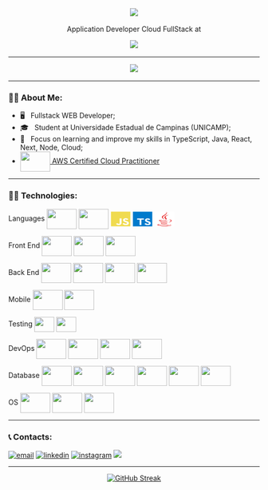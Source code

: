 
<div align="center" >
  <img src="https://readme-typing-svg.herokuapp.com?font=Roboto&center=true&lines=Hi%2C+i'm+Robson+Fischer" />
</div>
<p align="center" >Application Developer Cloud FullStack at
<p align="center">
  <img src="https://logodownload.org/wp-content/uploads/2014/04/ibm-logo.png" width="190" />
<p/>
<hr />

<p align="center" >
  <img src="https://spotify-github-profile.vercel.app/api/view?uid=22ebbk2ipti2nu4bqea43qzny&cover_image=true&theme=default" />
</p>
<hr />

### :red_haired_man: About Me:

<div align="center"></div>

- :desktop_computer: &nbsp; Fullstack WEB Developer;
- :mortar_board: &nbsp; Student at Universidade Estadual de Campinas (UNICAMP);
- :telescope: &nbsp; Focus on learning and improve my skills in TypeScript, Java, React, Next, Node, Cloud;
- <img align="center" height="40" width="60" src="https://cdn.jsdelivr.net/gh/devicons/devicon/icons/amazonwebservices/amazonwebservices-original.svg" /><a href="https://www.credly.com/badges/2f94ac8f-da99-47ca-a118-aba9de814f8a?source=linked_in_profile">
  AWS Certified Cloud Practitioner
  </a>

<hr />

### :technologist: Technologies: 
 
  Languages
  <img align="center" height="40" width="60" src="https://cdn.jsdelivr.net/gh/devicons/devicon/icons/html5/html5-original-wordmark.svg" />
  <img align="center" height="40" width="60" src="https://cdn.jsdelivr.net/gh/devicons/devicon/icons/css3/css3-original-wordmark.svg" />
  <img align="center"  height="30" width="40" src="https://raw.githubusercontent.com/devicons/devicon/master/icons/javascript/javascript-plain.svg">
  <img align="center"  height="30" width="40" src="https://raw.githubusercontent.com/devicons/devicon/master/icons/typescript/typescript-plain.svg">
  <img align="center"  height="30" width="40" src="https://raw.githubusercontent.com/devicons/devicon/master/icons/java/java-plain.svg">

  Front End
  <img align="center" height="40" width="60" src="https://cdn.jsdelivr.net/gh/devicons/devicon/icons/react/react-original-wordmark.svg" />
  <img align="center" height="40" width="60" src="https://cdn.jsdelivr.net/gh/devicons/devicon/icons/nextjs/nextjs-original-wordmark.svg" />
  <img align="center" height="40" width="60" src="https://cdn.jsdelivr.net/gh/devicons/devicon/icons/angularjs/angularjs-original.svg" />
  
  Back End
  <img align="center" height="40" width="60" src="https://cdn.jsdelivr.net/gh/devicons/devicon/icons/nodejs/nodejs-original-wordmark.svg" />
  <img align="center" height="40" width="60" src="https://cdn.jsdelivr.net/gh/devicons/devicon/icons/spring/spring-original-wordmark.svg" />
  <img align="center" height="40" width="60" src="https://cdn.jsdelivr.net/gh/devicons/devicon/icons/nestjs/nestjs-plain.svg" />
  <img align="center" height="40" width="60" src="https://www.svgrepo.com/show/354245/quarkus-icon.svg" />

  
  Mobile
  <img align="center" height="40" width="60" src="https://cdn.jsdelivr.net/gh/devicons/devicon/icons/flutter/flutter-original.svg" />
  <img align="center" height="40" width="60" src="https://cdn.jsdelivr.net/gh/devicons/devicon/icons/react/react-original.svg" />
  
  Testing
  <img align="center"  height="30" width="40" src="https://cdn.jsdelivr.net/gh/devicons/devicon/icons/jest/jest-plain.svg">
  <img align="center"  height="30" width="40" src="https://cdn.jsdelivr.net/gh/devicons/devicon/icons/jasmine/jasmine-plain.svg">
  
  DevOps
  <img align="center" height="40" width="60" src="https://cdn.jsdelivr.net/gh/devicons/devicon/icons/docker/docker-original-wordmark.svg" />
  <img align="center" height="40" width="60" src="https://cdn.jsdelivr.net/gh/devicons/devicon/icons/kubernetes/kubernetes-plain-wordmark.svg" />
  <img align="center" height="40" width="60" src="https://cdn.jsdelivr.net/gh/devicons/devicon/icons/git/git-original-wordmark.svg" />
  <img align="center" height="40" width="60" src="https://cdn.jsdelivr.net/gh/devicons/devicon/icons/jenkins/jenkins-original.svg" />
  
  Database
  <img align="center" height="40" width="60" src="https://cdn.jsdelivr.net/gh/devicons/devicon/icons/postgresql/postgresql-original-wordmark.svg" />
  <img align="center" height="40" width="60" src="https://cdn.jsdelivr.net/gh/devicons/devicon/icons/mysql/mysql-original-wordmark.svg" />
  <img align="center" height="40" width="60" src="https://cdn.jsdelivr.net/gh/devicons/devicon/icons/microsoftsqlserver/microsoftsqlserver-plain-wordmark.svg" />
  <img align="center" height="40" width="60" src="https://cdn.jsdelivr.net/gh/devicons/devicon/icons/sqlite/sqlite-original-wordmark.svg" />
  <img align="center" height="40" width="60" src="https://cdn.jsdelivr.net/gh/devicons/devicon/icons/mongodb/mongodb-plain-wordmark.svg" />
  <img align="center" height="40" width="60" src="https://cdn.jsdelivr.net/gh/devicons/devicon/icons/redis/redis-original.svg" />
  
  OS
  <img align="center" height="40" width="60" src="https://cdn.jsdelivr.net/gh/devicons/devicon/icons/linux/linux-plain.svg" />
  <img align="center" height="40" width="60" src="https://cdn.jsdelivr.net/gh/devicons/devicon/icons/apple/apple-original.svg" />
  <img align="center" height="40" width="60" src="https://cdn.jsdelivr.net/gh/devicons/devicon/icons/windows8/windows8-original.svg" />

<hr />

### :telephone_receiver: Contacts: 
<div align="left">
  <a href="mailto:fischerrobson@gmail.com"><img src="https://img.icons8.com/color/32/000000/gmail.png" alt="email"/></a>
  <a href="https://www.linkedin.com/in/robson-fischer"><img src="https://img.icons8.com/color/32/000000/linkedin.png" alt="linkedin"/></a>
  <a href="https://www.instagram.com/fischer_robson"><img src="https://img.icons8.com/color/32/000000/instagram-new.png" alt="instagram"/></a>
  <img src="https://dcbadge.vercel.app/api/shield/325048914661212162?style=flat" />
</div>
<hr />

<div align="center">

[![GitHub Streak](http://github-readme-streak-stats.herokuapp.com?user=FischerRobson&theme=dracula&date_format=j%20M%5B%20Y%5D)](https://git.io/streak-stats)

</div>
